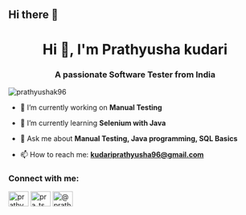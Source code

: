 ## Hi there 👋

<!--
**Prathyushak96/Prathyushak96** is a ✨ _special_ ✨ repository because its `README.md` (this file) appears on your GitHub profile.

Here are some ideas to get you started:

- 🔭 I’m currently working on ...
- 🌱 I’m currently learning ...
- 👯 I’m looking to collaborate on ...
- 🤔 I’m looking for help with ...
- 💬 Ask me about ...
- 📫 How to reach me: ...
- 😄 Pronouns: ...
- ⚡ Fun fact: ...
-->

<h1 align="center">Hi 👋, I'm Prathyusha kudari</h1>
<h3 align="center">A passionate Software Tester from India</h3>

<p align="left"> <img src="https://komarev.com/ghpvc/?username=prathyushak96&label=Profile%20views&color=0e75b6&style=flat" alt="prathyushak96" /> </p>

- 🔭 I’m currently working on **Manual Testing**

- 🌱 I’m currently learning **Selenium with Java**

- 💬 Ask me about **Manual Testing, Java programming, SQL Basics**

- 📫 How to reach me:  **kudariprathyusha96@gmail.com**

<h3 align="left">Connect with me:</h3>
<p align="left">
<a href="https://linkedin.com/in/prathyusha-kudari" target="blank"><img align="center" src="https://raw.githubusercontent.com/rahuldkjain/github-profile-readme-generator/master/src/images/icons/Social/linked-in-alt.svg" alt="prathyusha-kudari" height="30" width="40" /></a>
<a href="https://instagram.com/pra_ts_" target="blank"><img align="center" src="https://raw.githubusercontent.com/rahuldkjain/github-profile-readme-generator/master/src/images/icons/Social/instagram.svg" alt="pra_ts_" height="30" width="40" /></a>
<a href="https://medium.com/@prathyusha" target="blank"><img align="center" src="https://raw.githubusercontent.com/rahuldkjain/github-profile-readme-generator/master/src/images/icons/Social/medium.svg" alt="@prathyusha" height="30" width="40" /></a>
</p>







